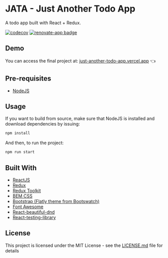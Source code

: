 # JATA - Just Another Todo App

A todo app built with React + Redux.

[![codecov](https://codecov.io/gh/arthur-melo/just-another-todo-app/branch/master/graph/badge.svg)](https://codecov.io/gh/arthur-melo/just-another-todo-app)
[![renovate-app badge](https://img.shields.io/badge/renovate-app-blue.svg)](https://renovatebot.com/)

## Demo

You can access the final project at: [just-another-todo-app.vercel.app](https://just-another-todo-app.vercel.app/) 👈

## Pre-requisites

- [NodeJS](https://nodejs.org)

## Usage

If you want to build from source, make sure that NodeJS is installed and download dependencies by issuing:

```bash
npm install
```

And then, to run the project:

```bash
npm run start
```

## Built With

- [ReactJS](https://reactjs.org)
- [Redux](https://redux.js.org/)
- [Redux Toolkit](https://redux-toolkit.js.org/)
- [BEM CSS](http://getbem.com)
- [Bootstrap (Flatly theme from Bootswatch)](https://getbootstrap.com/)
- [Font Awesome](https://fontawesome.com/)
- [React-beautiful-dnd](https://github.com/atlassian/react-beautiful-dnd)
- [React-testing-library](https://testing-library.com/docs/react-testing-library/intro)

## License

This project is licensed under the MIT License - see the [LICENSE.md](LICENSE.md) file for details
